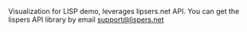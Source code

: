 Visualization for LISP demo, leverages lipsers.net API.  You can get the lispers API library by email support@lispers.net
